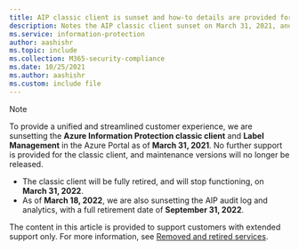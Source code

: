 ```yaml
---
title: AIP classic client is sunset and how-to details are provided for those with extended support only.
description: Notes the AIP classic client sunset on March 31, 2021, and provides links for next steps and more information for customers with extended support.
ms.service: information-protection
author: aashishr
ms.topic: include
ms.collection: M365-security-compliance
ms.date: 10/25/2021
ms.author: aashishr
ms.custom: include file
---
```


>[!NOTE] 
> To provide a unified and streamlined customer experience, we are sunsetting the **Azure Information Protection classic client** and **Label Management** in the Azure Portal as of **March 31, 2021**. No further support is provided for the classic client, and maintenance versions will no longer be released.
>
>- The classic client will be fully retired, and will stop functioning, on **March 31, 2022**.
>- As of **March 18, 2022**, we are also sunsetting the AIP audit log and analytics, with a full retirement date of **September 31, 2022**.
>
> The content in this article is provided to support customers with extended support only. For more information, see [Removed and retired services](../removed-sunset-services.md).
>
